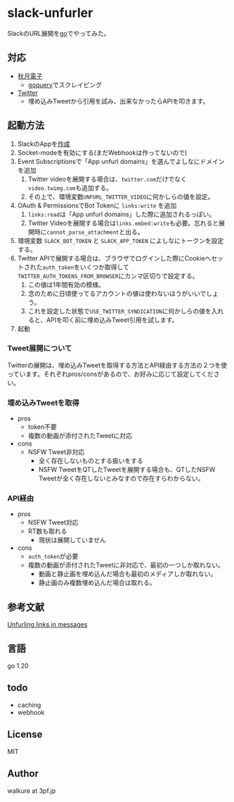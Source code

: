 # slack-unfurler

SlackのURL展開を[go](https://github.com/slack-go/slack)でやってみた。

## 対応

- [秋月電子](https://akizukidenshi.com/)
  - [goquery](https://github.com/PuerkitoBio/goquery)でスクレイピング
- [Twitter](https://twitter.com/)
  - 埋め込みTweetから引用を試み、出来なかったらAPIを叩きます。

## 起動方法

1. SlackのAppを[作成](https://api.slack.com/apps?new_app=1)
2. Socket-modeを有効にする(まだWebhookは作ってないので)
3. Event Subscriptionsで「App unfurl domains」を選んでよしなにドメインを追加
   1. Twitter videoを展開する場合は、`twitter.com`だけでなく`video.twimg.com`も追加する。
   2. その上で、環境変数`UNFURL_TWITTER_VIDEO`に何かしらの値を設定。
4. OAuth & PermissionsでBot Tokenに `links:write` を追加
   1. `links:read`は「App unfurl domains」した際に追加されるっぽい。
   2. Twitter Videoを展開する場合は`links.embed:write`も必要。忘れると展開時に`cannot_parse_attachment`と出る。
5. 環境変数 `SLACK_BOT_TOKEN` と `SLACK_APP_TOKEN` によしなにトークンを設定する。
6. Twitter APIで展開する場合は、ブラウザでログインした際にCookieへセットされた`auth_token`をいくつか取得して`TWITTER_AUTH_TOKENS_FROM_BROWSER`にカンマ区切りで設定する。
   1. この値は1年間有効の模様。
   2. 念のために日頃使ってるアカウントの値は使わないほうがいいでしょう。
   3. これを設定した状態で`USE_TWITTER_SYNDICATION`に何かしらの値を入れると、APIを叩く前に埋め込みTweet引用を試します。
7. 起動

### Tweet展開について

Twitterの展開は、埋め込みTweetを取得する方法とAPI経由する方法の２つを使っています。それぞれpros/consがあるので、お好みに応じて設定してください。

### 埋め込みTweetを取得

- pros
  - token不要
  - 複数の動画が添付されたTweetに対応
- cons
  - NSFW Tweet非対応
    - 全く存在しないものとする扱いをする
    - NSFW TweetをQTしたTweetを展開する場合も、QTしたNSFW Tweetが全く存在しないとみなすので存在すらわからない。

### API経由

- pros
  - NSFW Tweet対応
  - RT数も取れる
    - 現状は展開していません
- cons
  - `auth_token`が必要
  - 複数の動画が添付されたTweetに非対応で、最初の一つしか取れない。
    - 動画と静止画を埋め込んだ場合も最初のメディアしか取れない。
    - 静止画のみ複数埋め込んだ場合は取れる。

## 参考文献

[Unfurling links in messages](https://api.slack.com/reference/messaging/link-unfurling)

## 言語

go 1.20

## todo

- caching
- webhook

## License

MIT

## Author

walkure at 3pf.jp
